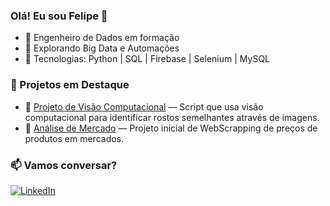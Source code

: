 ### Olá! Eu sou Felipe 👋

- 💼 Engenheiro de Dados em formação
- 🧠 Explorando Big Data e Automações
- 🔧 Tecnologias: Python | SQL | Firebase | Selenium | MySQL

### 📌 Projetos em Destaque
- 🔗 [Projeto de Visão Computacional](https://github.com/felipevaz06/open_gate) — Script que usa visão computacional para identificar rostos semelhantes através de imagens.
- 🔗 [Análise de Mercado](https://github.com/felipevaz06/mercado) — Projeto inicial de WebScrapping de preços de produtos em mercados.

### 📫 Vamos conversar?
[![LinkedIn](https://img.shields.io/badge/LinkedIn-blue?logo=linkedin)](https://www.linkedin.com/in/felipevazferreira/)
